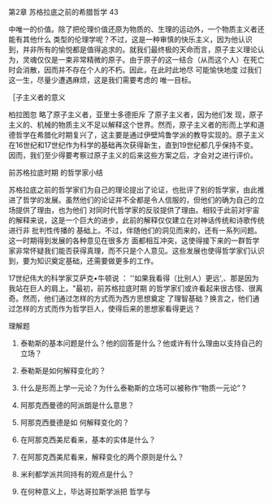 第2章 苏格拉底之前的希腊哲学 43

中唯一的价值。除了把伦理价值还原为物质的、生理的运动外，一个物质主义者还能有其他什么 类型的伦理学呢？不过，这是一种审慎的快乐主义，因为他认识到，并非所有的愉悦都是值得追求的。就我们最终极的天命而言，原子主义理论认为，灵魂仅仅是一束非常精微的原子。由于原子的这一结合（从而这个人）在死亡时会消散，因而并不存在个人的不朽。因此，在此时此地尽 可能愉快地度 过我们这一生，尽量少遭遇麻烦，这是我们需要考虑的 唯一目标。

［子主义者的意义

柏拉图忽 略了原子主义者，亚里士多德拒斥 了原子主义者，因为他们发 现，原子主义的、机械的物质主义不足以解释这个世界。然而，原子主义者的形而上学和道德哲学在希腊化时期复兴了，这主要是通过伊壁鸠鲁学派的教导实现的。原子主义在16世纪和17世纪作为科学的基础再次获得新生，直到19世纪都几乎保持不变。因而，我们至少得要考察过原子主义的后来这些方案之后，才会对之进行评价。

前苏格拉底时期 的哲学家小结

苏格拉底之前的哲学家们为自己的理论提出了论证，也批评了别的哲学家，由此推进了哲学的发展。虽然他们的论证并不全都是令人信服的，但他们的确为自己的立场提供了理由，也为他们 对同时代哲学家的反驳提供了理由。相较于此前对宇宙的解释来说，这是一个巨大的进步，此前的解释仅仅建立在对神话传统和诗歌传统进行非 批判性传播的 基础上。不过，伴随他们的洞见而来的，还有一系列问题。这一时期得到发展的各种意见在很多方 面都相互冲突，这使得接下来的一群哲学家非常怀疑我们能否获得真理，而不只是个人意见。这些发展也使得哲学家们认识到，要为知识奠定基础，还需要做更多的工作。

17世纪伟大的科学家艾萨克•牛顿说 ： ''如果我看得（比别人）更远',、那是因为我站在巨人的肩上。"最初，前苏格拉底时期 的哲学家们或许看起来很古怪、很离奇。然而，他们通过怎样的方式而为西方思想奠定 了理智基础？换言之，他们通过怎样的方式而作为哲学巨人，使得后来的思想家看得更远？

理解题

1. 泰勒斯的基本问题是什么？他的回答是什么？他或许有什么理由以支持自己的立场？

2. 泰勒斯是如何解释变化的？

3. 什么是形而上学一元论？为什么泰勒斯的立场可以被称作“物质一元论” ?

4. 阿那克西曼德的阿派朗是什么意思？

5. 阿那克西曼德是如 何解释变化的？

6. 在阿那克西美尼看来，基本的实体是什么？

7. 在阿那克西美尼看来，解释变化的两个原则是什么？

8. 米利都学派共同持有的观点是什么？

9. 在何种意义上，毕达哥拉斯学派把 哲学与

